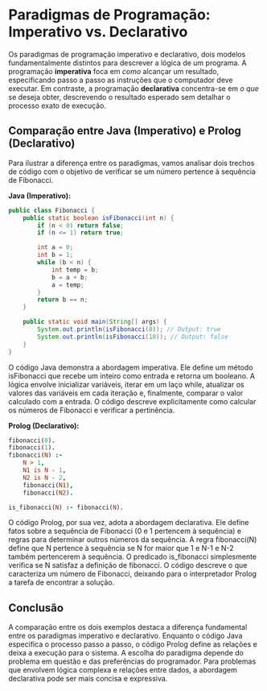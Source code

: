 
# Paradigmas de Programação: Imperativo vs. Declarativo

Os paradigmas de programação imperativo e declarativo, dois modelos fundamentalmente distintos para descrever a lógica de um programa.  A programação **imperativa** foca em *como* alcançar um resultado, especificando passo a passo as instruções que o computador deve executar. Em contraste, a programação **declarativa** concentra-se em *o que* se deseja obter, descrevendo o resultado esperado sem detalhar o processo exato de execução.

## Comparação entre Java (Imperativo) e Prolog (Declarativo)

Para ilustrar a diferença entre os paradigmas, vamos analisar dois trechos de código com o objetivo de verificar se um número pertence à sequência de Fibonacci.

**Java (Imperativo):**

```java
public class Fibonacci {
    public static boolean isFibonacci(int n) {
        if (n < 0) return false;
        if (n <= 1) return true;

        int a = 0;
        int b = 1;
        while (b < n) {
            int temp = b;
            b = a + b;
            a = temp;
        }
        return b == n;
    }

    public static void main(String[] args) {
        System.out.println(isFibonacci(8)); // Output: true
        System.out.println(isFibonacci(10)); // Output: false
    }
}
```
O código Java demonstra a abordagem imperativa. Ele define um método isFibonacci que recebe um inteiro como entrada e retorna um booleano. A lógica envolve inicializar variáveis, iterar em um laço while, atualizar os valores das variáveis em cada iteração e, finalmente, comparar o valor calculado com a entrada. O código descreve explicitamente como calcular os números de Fibonacci e verificar a pertinência.

**Prolog (Declarativo):**

```Prolog
fibonacci(0).
fibonacci(1).
fibonacci(N) :-
    N > 1,
    N1 is N - 1,
    N2 is N - 2,
    fibonacci(N1),
    fibonacci(N2).

is_fibonacci(N) :- fibonacci(N).
```

O código Prolog, por sua vez, adota a abordagem declarativa. Ele define fatos sobre a sequência de Fibonacci (0 e 1 pertencem à sequência) e regras para determinar outros números da sequência. A regra fibonacci(N) define que N pertence à sequência se N for maior que 1 e N-1 e N-2 também pertencerem à sequência. O predicado is_fibonacci simplesmente verifica se N satisfaz a definição de fibonacci. O código descreve o que caracteriza um número de Fibonacci, deixando para o interpretador Prolog a tarefa de encontrar a solução.

## Conclusão

A comparação entre os dois exemplos destaca a diferença fundamental entre os paradigmas imperativo e declarativo. Enquanto o código Java especifica o processo passo a passo, o código Prolog define as relações e deixa a execução para o sistema. A escolha do paradigma depende do problema em questão e das preferências do programador. Para problemas que envolvem lógica complexa e relações entre dados, a abordagem declarativa pode ser mais concisa e expressiva.



